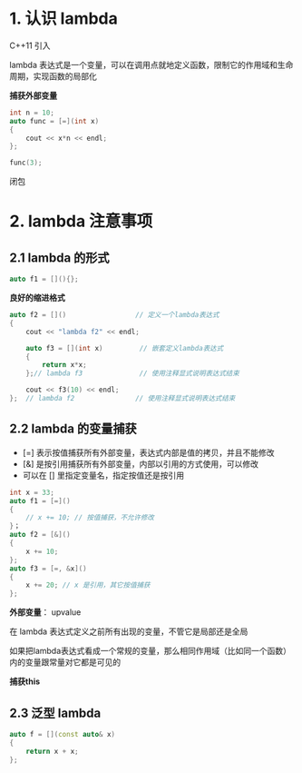 # 1. 认识 lambda
C++11 引入

lambda 表达式是一个变量，可以在调用点就地定义函数，限制它的作用域和生命周期，实现函数的局部化

**捕获外部变量**
```cpp
int n = 10;
auto func = [=](int x)
{
    cout << x*n << endl;
};

func(3);
```
闭包

# 2. lambda 注意事项
## 2.1 lambda 的形式
```cpp
auto f1 = [](){};
```

**良好的缩进格式**
```cpp
auto f2 = []()                 // 定义一个lambda表达式
{
    cout << "lambda f2" << endl;

    auto f3 = [](int x)         // 嵌套定义lambda表达式
    {
        return x*x;
    };// lambda f3              // 使用注释显式说明表达式结束

    cout << f3(10) << endl;
};  // lambda f2               // 使用注释显式说明表达式结束
```

## 2.2 lambda 的变量捕获
* [=] 表示按值捕获所有外部变量，表达式内部是值的拷贝，并且不能修改
* [&] 是按引用捕获所有外部变量，内部以引用的方式使用，可以修改
* 可以在 [] 里指定变量名，指定按值还是按引用

```cpp
int x = 33;
auto f1 = [=]()
{
    // x += 10; // 按值捕获，不允许修改
}；
auto f2 = [&]()
{
    x += 10;
};
auto f3 = [=, &x]()
{
    x += 20; // x 是引用，其它按值捕获
};
```
**外部变量**：
upvalue

在 lambda 表达式定义之前所有出现的变量，不管它是局部还是全局

如果把lambda表达式看成一个常规的变量，那么相同作用域（比如同一个函数）内的变量跟常量对它都是可见的

**捕获this**

## 2.3 泛型 lambda
```c++
auto f = [](const auto& x)
{
    return x + x;
};
```


